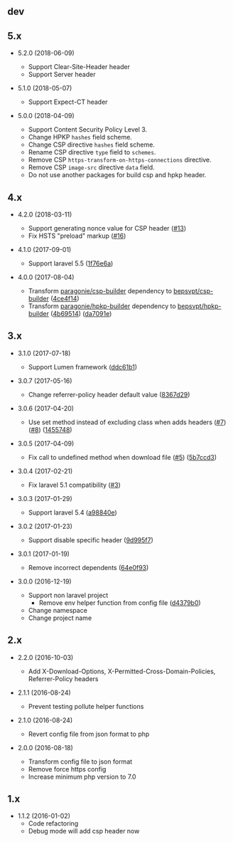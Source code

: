 ## dev

## 5.x

- 5.2.0 (2018-06-09)
  - Support Clear-Site-Header header
  - Support Server header

- 5.1.0 (2018-05-07)
  - Support Expect-CT header

- 5.0.0 (2018-04-09)
  - Support Content Security Policy Level 3.
  - Change HPKP `hashes` field scheme.
  - Change CSP directive `hashes` field scheme.
  - Rename CSP directive `type` field to `schemes`.
  - Remove CSP `https-transform-on-https-connections` directive.
  - Remove CSP `image-src` directive `data` field.
  - Do not use another packages for build csp and hpkp header.

## 4.x

- 4.2.0 (2018-03-11)
  - Support generating nonce value for CSP header ([#13](https://github.com/BePsvPT/secure-headers/pull/13))
  - Fix HSTS "preload" markup ([#16](https://github.com/BePsvPT/secure-headers/pull/16))

- 4.1.0 (2017-09-01)
  - Support laravel 5.5 ([1f76e6a](https://github.com/BePsvPT/secure-headers/commit/1f76e6aca72eeab59f42000f06388cc684880a64))

- 4.0.0 (2017-08-04)
  - Transform [paragonie/csp-builder](https://github.com/paragonie/csp-builder) dependency to [bepsvpt/csp-builder](https://github.com/BePsvPT/csp-builder) ([4ce4f14](https://github.com/BePsvPT/secure-headers/commit/4ce4f14e938f47bf480f823914dfea3737bdae0c))
  - Transform [paragonie/hpkp-builder](https://github.com/paragonie/hpkp-builder) dependency to [bepsvpt/hpkp-builder](https://github.com/BePsvPT/hpkp-builder) ([4b69514](https://github.com/BePsvPT/secure-headers/commit/4b69514071ac90951a72daf5aca9c290837244ac)) ([da7091e](https://github.com/BePsvPT/secure-headers/commit/da7091e076ae805e711ac1737ddb0e30ff3d5fa8))

## 3.x

- 3.1.0 (2017-07-18)
  - Support Lumen framework ([ddc61b1](https://github.com/BePsvPT/secure-headers/commit/ddc61b13ed6ddaf4b6f83fc814936fb24741adbe))

- 3.0.7 (2017-05-16)
  - Change referrer-policy header default value ([8367d29](https://github.com/BePsvPT/secure-headers/commit/8367d29962816b737f0f21519a3603abc848d589))

- 3.0.6 (2017-04-20)
  - Use set method instead of excluding class when adds headers ([#7](https://github.com/BePsvPT/secure-headers/issues/7)) ([#8](https://github.com/BePsvPT/secure-headers/issues/8)) ([1455748](https://github.com/BePsvPT/secure-headers/commit/1455748c95ed839386465d72942a7014e7b3dd6b))

- 3.0.5 (2017-04-09)
  - Fix call to undefined method when download file ([#5](https://github.com/BePsvPT/secure-headers/issues/5)) ([5b7ccd3](https://github.com/BePsvPT/secure-headers/commit/5b7ccd395ce3e2feefbb51af1bd1d46532992f0c))

- 3.0.4 (2017-02-21)
  - Fix laravel 5.1 compatibility ([#3](https://github.com/BePsvPT/secure-headers/pull/3))

- 3.0.3 (2017-01-29)
  - Support laravel 5.4 ([a98840e](https://github.com/BePsvPT/secure-headers/commit/a98840e95bb476a8e104c249514ef1d7f97397ed))

- 3.0.2 (2017-01-23)
  - Support disable specific header ([9d995f7](https://github.com/BePsvPT/secure-headers/commit/9d995f76f7e301f921546f6446db113f50883082))

- 3.0.1 (2017-01-19)
  - Remove incorrect dependents ([64e0f93](https://github.com/BePsvPT/secure-headers/commit/64e0f939af8f85972038ede5051565cb1bcf4d11))

- 3.0.0 (2016-12-19)
  - Support non laravel project
    - Remove env helper function from config file ([d4379b0](https://github.com/BePsvPT/secure-headers/commit/d4379b052f3ffb5f0b45da967645d4bfe345014c#diff-47866b67d787728550e5ee35c73b17b5))
  - Change namespace
  - Change project name

## 2.x

- 2.2.0 (2016-10-03)
  - Add X-Download-Options, X-Permitted-Cross-Domain-Policies, Referrer-Policy headers

- 2.1.1 (2016-08-24)
  - Prevent testing pollute helper functions

- 2.1.0 (2016-08-24)
  - Revert config file from json format to php

- 2.0.0 (2016-08-18)
  - Transform config file to json format
  - Remove force https config
  - Increase minimum php version to 7.0

## 1.x

- 1.1.2 (2016-01-02)
  - Code refactoring
  - Debug mode will add csp header now
